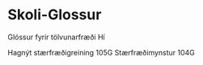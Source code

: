 # Skoli-Glossur
Glóssur fyrir tölvunarfræði Hí

Hagnýt stærfræðigreining 105G
Stærfræðimynstur 104G
